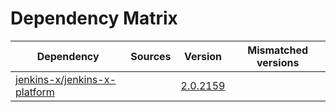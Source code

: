 # Dependency Matrix

Dependency | Sources | Version | Mismatched versions
---------- | ------- | ------- | -------------------
[jenkins-x/jenkins-x-platform](https://github.com/jenkins-x/jenkins-x-platform) |  | [2.0.2159](https://github.com/jenkins-x/jenkins-x-platform/releases/tag/v2.0.2159) | 
